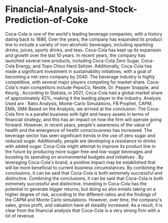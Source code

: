 # Financial-Analysis-and-Stock-Prediction-of-Coke
Coca-Cola is one of the world's leading beverage companies, with a history dating back to 1886, Over the years, the company has expanded its product line to include a variety of non-alcoholic beverages, including sparkling drinks, juices, sports drinks, and teas.
Coca-Cola has kept up its expansion and growth over the last 10 years. In recent years, the company has launched several new products, including Coca-Cola Zero Sugar, Coca-Cola Energy, and Topo Chico Hard Seltzer. Additionally, Coca-Cola has made a significant investment in sustainability initiatives, with a goal of becoming a net-zero company by 2040.
The beverage industry is highly competitive, with several major players competing for market share. Coca-Cola's main competitors include PepsiCo, Nestle, Dr. Pepper Snapple, and Keurig . According to Statista, in 2021, Coca-Cola had a global market share of approximately 42%, making it the leading player in the industry.
Analysis Used are :
Ratio Analysis, Monte-Carlo Simulations, FB Prophet, CAPM, EMA, SMA
Based on the Analysis, we arrived at the conclusion:
The Coca-Cola firm is a parallel business with light and heavy assets in terms of financial strategy, and this has an impact on how the firm will operate going forward.
However, in recent years, people's awareness of the value of health and the emergence of health consciousness has increased. The beverage sector has seen significant trends in the use of zero sugar and reduced sugar. Additionally, people are developing a resistance to drinks with added sugar.
Coca-Cola might attempt to improve its product line in the future by producing more sugar-free and low-sugar beverages and boosting its spending on environmental budgets and initiatives . By leveraging Coca-Cola's brand, a positive impact may be established that will be more beneficial to current business circumstances. By combining the conclusions, it can be said that Coca-Cola is both extremely successful and distinctive.
Combining the conclusions, it can be said that Coca-Cola is both extremely successful and distinctive.
Investing in Coca-Cola has the potential to generate bigger returns, but doing so also entails taking on a higher degree of risk, according to the different ratios and the findings of the CAPM and Monte Carlo simulations. However, over time, the company's sales, gross profit, and valuation have all steadily increased. As a result, it is clear from the financial analysis that Coca-Cola is a very strong firm with a lot of revenue.
